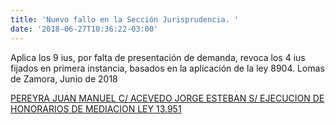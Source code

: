 ```yaml
---
title: 'Nuevo fallo en la Sección Jurisprudencia. '
date: '2018-06-27T10:36:22-03:00'
---
```

Aplica los 9 ius, por falta de presentación de demanda, revoca los 4 ius fijados en primera instancia, basados en la aplicación de la ley 8904.  Lomas de Zamora, Junio de 2018

[PEREYRA JUAN MANUEL C/ ACEVEDO JORGE ESTEBAN S/ EJECUCION DE HONORARIOS DE MEDIACION LEY 13.951 ](/fallos/pereyra-juan-manuel-c-acevedo-jorge-esteban-s-ejecucion-de-honorarios-de-mediacion-ley-13-951/index.html)
